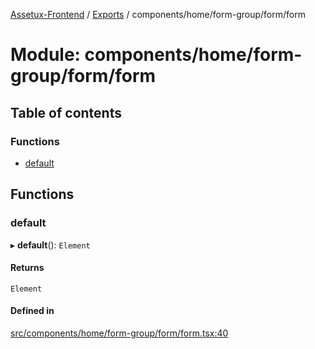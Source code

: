 [Assetux-Frontend](../README.md) / [Exports](../modules.md) / components/home/form-group/form/form

# Module: components/home/form-group/form/form

## Table of contents

### Functions

- [default](components_home_form_group_form_form.md#default)

## Functions

### default

▸ **default**(): `Element`

#### Returns

`Element`

#### Defined in

[src/components/home/form-group/form/form.tsx:40](https://github.com/ASSETUX/frontend/blob/9a68660/src/components/home/form-group/form/form.tsx#L40)
